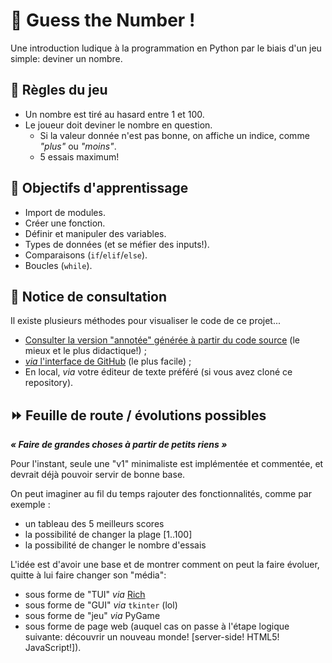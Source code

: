 # 🎲 Guess the Number !

Une introduction ludique à la programmation en Python par le biais d'un jeu simple: deviner un nombre.

## 📜 Règles du jeu

- Un nombre est tiré au hasard entre 1 et 100.
- Le joueur doit deviner le nombre en question.
  - Si la valeur donnée n'est pas bonne, on affiche un indice, comme *"plus"* ou *"moins"*.
  - 5 essais maximum!

## 🧠 Objectifs d'apprentissage

- Import de modules.
- Créer une fonction.
- Définir et manipuler des variables.
- Types de données (et se méfier des inputs!).
- Comparaisons (`if`/`elif`/`else`).
- Boucles (`while`).

## 👀 Notice de consultation

Il existe plusieurs méthodes pour visualiser le code de ce projet...

- [Consulter la version "annotée" générée à partir du code source](https://philament-club.github.io/python-guess-the-number/annotated-sources/v1-simple/main.html) (le mieux et le plus didactique!) ;
- [*via* l'interface de GitHub](./v1-simple/main.py) (le plus facile) ;
- En local, *via* votre éditeur de texte préféré (si vous avez cloné ce repository).

## ⏩ Feuille de route / évolutions possibles

***« Faire de grandes choses à partir de petits riens »***

Pour l'instant, seule une "v1" minimaliste est implémentée et commentée,
et devrait déjà pouvoir servir de bonne base.

On peut imaginer au fil du temps rajouter des fonctionnalités, comme par exemple :
- un tableau des 5 meilleurs scores
- la possibilité de changer la plage [1..100]
- la possibilité de changer le nombre d'essais

L'idée est d'avoir une base et de montrer comment on peut la faire évoluer,
quitte à lui faire changer son "média":
- sous forme de "TUI" *via* [Rich](https://github.com/Textualize/rich)          
- sous forme de "GUI" *via* `tkinter` (lol)
- sous forme de "jeu" *via* PyGame
- sous forme de page web (auquel cas on passe à l'étape logique suivante:
  découvrir un nouveau monde! [server-side! HTML5! JavaScript!]).
